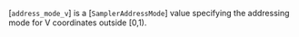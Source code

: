 [`address_mode_v`] is a [`SamplerAddressMode`] value specifying the
addressing mode for V coordinates outside [0,1).